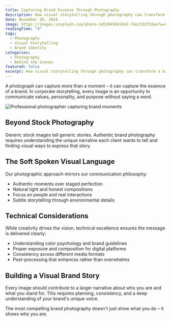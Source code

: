 ```yaml
---
title: Capturing Brand Essence Through Photography
description: How visual storytelling through photography can transform a brand's narrative and create authentic connections with your audience.
date: November 28, 2024
image: https://images.unsplash.com/photo-1452849561042-74ec533f2dee?w=800&h=600&fit=crop&crop=center
readingTime: "4"
tags:
  - Photography
  - Visual Storytelling
  - Brand Identity
categories:
  - Photography
  - Behind the Scenes
featured: false
excerpt: How visual storytelling through photography can transform a brand's narrative. Tips and techniques for creating authentic, compelling imagery that resonates with your target audience.
---
```


A photograph can capture more than a moment – it can capture the essence of a brand. In corporate storytelling, every image is an opportunity to communicate values, personality, and purpose without saying a word.

![Professional photographer capturing brand moments](https://images.unsplash.com/photo-1554048612-b6ebafaeb7b8?w=800&h=400&fit=crop&crop=center)

## Beyond Stock Photography

Generic stock images tell generic stories. Authentic brand photography requires understanding the unique narrative each client wants to tell and finding visual ways to express that story.

## The Soft Spoken Visual Language

Our photographic approach mirrors our communication philosophy:

- Authentic moments over staged perfection
- Natural light and honest compositions
- Focus on people and real interactions
- Subtle storytelling through environmental details

## Technical Considerations

While creativity drives the vision, technical excellence ensures the message is delivered clearly:

- Understanding color psychology and brand guidelines
- Proper exposure and composition for digital platforms
- Consistency across different media formats
- Post-processing that enhances rather than overwhelms

## Building a Visual Brand Story

Every image should contribute to a larger narrative about who you are and what you stand for. This requires planning, consistency, and a deep understanding of your brand's unique voice.

The most compelling brand photography doesn't just show what you do – it shows who you are.